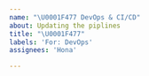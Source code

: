 ```yaml
---
name: "\U0001F477 DevOps & CI/CD"
about: Updating the piplines
title: "\U0001F477"
labels: 'For: DevOps'
assignees: 'Hona'

---
```



